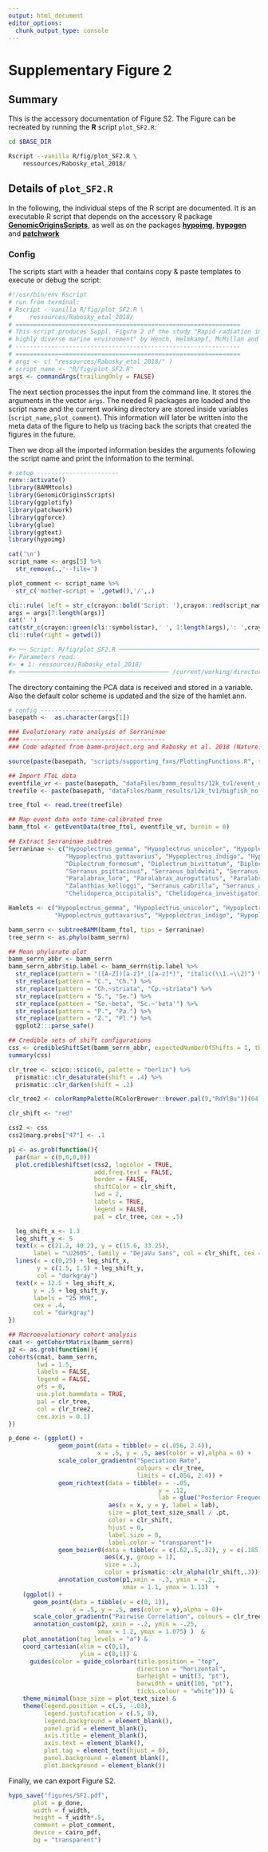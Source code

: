 ```yaml
---
output: html_document
editor_options:
  chunk_output_type: console
---
```

# Supplementary Figure 2






## Summary

This is the accessory documentation of Figure S2.
The Figure can be recreated by running the **R** script `plot_SF2.R`:

```sh
cd $BASE_DIR

Rscript --vanilla R/fig/plot_SF2.R \
    ressources/Rabosky_etal_2018/
```

## Details of `plot_SF2.R`

In the following, the individual steps of the R script are documented.
It is an executable R script that depends on the accessory R package [**GenomicOriginsScripts**](https://k-hench.github.io/GenomicOriginsScripts), as well as on the packages [**hypoimg**](https://k-hench.github.io/hypoimg), [**hypogen**](https://k-hench.github.io/hypogen) and [**patchwork**](https://patchwork.data-imaginist.com/)

### Config

The scripts start with a header that contains copy & paste templates to execute or debug the script:


```r
#!/usr/bin/env Rscript
# run from terminal:
# Rscript --vanilla R/fig/plot_SF2.R \
#     ressources/Rabosky_etal_2018/
# ===============================================================
# This script produces Suppl. Figure 2 of the study "Rapid radiation in a
# highly diverse marine environment" by Hench, Helmkampf, McMillan and Puebla
# ---------------------------------------------------------------
# ===============================================================
# args <- c( "ressources/Rabosky_etal_2018/" )
# script_name <- "R/fig/plot_SF2.R"
args <- commandArgs(trailingOnly = FALSE)
```

The next section processes the input from the command line.
It stores the arguments in the vector `args`.
The needed R packages are loaded and the script name and the current working directory are stored inside variables (`script_name`, `plot_comment`).
This information will later be written into the meta data of the figure to help us tracing back the scripts that created the figures in the future.

Then we drop all the imported information besides the arguments following the script name and print the information to the terminal.


```r
# setup -----------------------
renv::activate()
library(BAMMtools)
library(GenomicOriginsScripts)
library(ggplotify)
library(patchwork)
library(ggforce)
library(glue)
library(ggtext)
library(hypoimg)

cat('\n')
script_name <- args[5] %>%
  str_remove(.,'--file=')

plot_comment <- script_name %>%
  str_c('mother-script = ',getwd(),'/',.)

cli::rule( left = str_c(crayon::bold('Script: '),crayon::red(script_name)))
args = args[7:length(args)]
cat(' ')
cat(str_c(crayon::green(cli::symbol$star),' ', 1:length(args),': ',crayon::green(args),'\n'))
cli::rule(right = getwd())
```

```r
#> ── Script: R/fig/plot_SF2.R ────────────────────────────────────────────
#> Parameters read:
#> ★ 1: ressources/Rabosky_etal_2018/
#> ────────────────────────────────────────── /current/working/directory ──
```

The directory containing the PCA data is received and stored in a variable.
Also the default color scheme is updated and the size of the hamlet ann.


```r
# config -----------------------
basepath <-  as.character(args[1])

### Evolutionary rate analysis of Serraninae
### ----------------------------------------
### Code adapted from bamm-project.org and Rabosky et al. 2018 (Nature)

source(paste(basepath, "scripts/supporting_fxns/PlottingFunctions.R", sep = ""))
```



```r
## Import FToL data
eventfile_vr <- paste(basepath, "dataFiles/bamm_results/12k_tv1/event_data_thinned.csv", sep="")
treefile <- paste(basepath, "dataFiles/bamm_results/12k_tv1/bigfish_no_outgroup.tre", sep="")
```



```r
tree_ftol <- read.tree(treefile)

## Map event data onto time-calibrated tree
bamm_ftol <- getEventData(tree_ftol, eventfile_vr, burnin = 0)
```



```r
## Extract Serraninae subtree
Serraninae <- c("Hypoplectrus_gemma", "Hypoplectrus_unicolor", "Hypoplectrus_gummigutta", "Hypoplectrus_chlorurus", "Hypoplectrus_aberrans", "Hypoplectrus_nigricans",
                "Hypoplectrus_guttavarius", "Hypoplectrus_indigo", "Hypoplectrus_puella", "Serranus_tortugarum", "Serranus_tabacarius", "Schultzea_beta",
                "Diplectrum_formosum", "Diplectrum_bivittatum", "Diplectrum_pacificum", "Diplectrum_maximum", "Serranus_notospilus", "Serranus_phoebe",
                "Serranus_psittacinus", "Serranus_baldwini", "Serranus_tigrinus", "Paralabrax_albomaculatus", "Paralabrax_dewegeri", "Paralabrax_callaensis",
                "Paralabrax_loro", "Paralabrax_auroguttatus", "Paralabrax_clathratus", "Paralabrax_humeralis", "Paralabrax_nebulifer", "Paralabrax_maculatofasciatus",
                "Zalanthias_kelloggi", "Serranus_cabrilla", "Serranus_atricauda", "Serranus_scriba", "Serranus_hepatus", "Serranus_accraensis", "Centropristis_striata",
                "Chelidoperca_occipitalis", "Chelidoperca_investigatoris", "Chelidoperca_pleurospilus")

Hamlets <- c("Hypoplectrus_gemma", "Hypoplectrus_unicolor", "Hypoplectrus_gummigutta", "Hypoplectrus_chlorurus", "Hypoplectrus_aberrans", "Hypoplectrus_nigricans",
             "Hypoplectrus_guttavarius", "Hypoplectrus_indigo", "Hypoplectrus_puella")
```



```r
bamm_serrn <- subtreeBAMM(bamm_ftol, tips = Serraninae)
tree_serrn <- as.phylo(bamm_serrn)
```



```r
## Mean phylorate plot
bamm_serrn_abbr <- bamm_serrn
bamm_serrn_abbr$tip.label <- bamm_serrn$tip.label %>%
  str_replace(pattern = "([A-Z])[a-z]*_([a-z]*)", "italic(\\1.~\\2)") %>%
  str_replace(pattern = "C.", "Ch.") %>%
  str_replace(pattern = "Ch.~striata", "Cp.~striata") %>%
  str_replace(pattern = "S.", "Se.") %>%
  str_replace(pattern = "Se.~beta", "Sc.~'beta'") %>%
  str_replace(pattern = "P.", "Pa.") %>%
  str_replace(pattern = "Z.", "Pl.") %>%
  ggplot2:::parse_safe()
```



```r
## Credible sets of shift configurations
css <- credibleShiftSet(bamm_serrn_abbr, expectedNumberOfShifts = 1, threshold = 5, set.limit = 0.95)
summary(css)
```



```r
clr_tree <- scico::scico(6, palette = "berlin") %>%
  prismatic::clr_desaturate(shift = .4) %>%
  prismatic::clr_darken(shift = .2)

clr_tree2 <- colorRampPalette(RColorBrewer::brewer.pal(9,"RdYlBu"))(64) %>% rev()

clr_shift <- "red"

css2 <- css
css2$marg.probs["47"] <- .1
```



```r
p1 <- as.grob(function(){
  par(mar = c(0,0,0,0))
  plot.credibleshiftset(css2, logcolor = TRUE,
                        add.freq.text = FALSE,
                        border = FALSE,
                        shiftColor = clr_shift,
                        lwd = 2,
                        labels = TRUE,
                        legend = FALSE,
                        pal = clr_tree, cex = .5)

  leg_shift_x <- 1.3
  leg_shift_y <- 5
  text(x = c(21.2, 40.2), y = c(15.6, 33.25),
       label = "\U2605", family = "DejaVu Sans", col = clr_shift, cex = .5)
  lines(x = c(0,25) + leg_shift_x,
        y = c(1.5, 1.5) + leg_shift_y,
        col = "darkgray")
  text(x = 12.5 + leg_shift_x,
       y = .5 + leg_shift_y,
       labels = "25 MYR",
       cex = .4,
       col = "darkgray")
})
```



```r
## Macroevolutionary cohort analysis
cmat <- getCohortMatrix(bamm_serrn)
p2 <- as.grob(function(){
cohorts(cmat, bamm_serrn,
        lwd = 1.5,
        labels = FALSE,
        legend = FALSE,
        ofs = 0,
        use.plot.bammdata = TRUE,
        pal = clr_tree,
        col = clr_tree2,
        cex.axis = 0.1)
})
```



```r
p_done <- (ggplot() +
              geom_point(data = tibble(v = c(.056, 2.4)),
                         x = .5, y = .5, aes(color = v),alpha = 0) +
              scale_color_gradientn("Speciation Rate",
                                    colours = clr_tree,
                                    limits = c(.056, 2.4)) +
              geom_richtext(data = tibble(x = -.05,
                                          y = .12,
                                          lab = glue("Posterior Frequency: {css$frequency}<br>Marginal Shift Prob.: {css$marg.probs['47']}")),
                            aes(x = x, y = y, label = lab),
                            size = plot_text_size_small / .pt,
                            color = clr_shift,
                            hjust = 0,
                            label.size = 0,
                            label.color = "transparent")+
              geom_bezier0(data = tibble(x = c(.62,.5,.32), y = c(.185,.12,.12)),
                           aes(x,y, group = 1),
                           size = .3,
                           color = prismatic::clr_alpha(clr_shift,.3))+
              annotation_custom(p1,xmin = -.3, ymin = -.2,
                                xmax = 1.1, ymax = 1.13)  +
    (ggplot() +
       geom_point(data = tibble(v = c(0, 1)),
                  x = .5, y = .5, aes(color = v),alpha = 0)+
       scale_color_gradientn("Pairwise Correlation", colours = clr_tree2, limits = c(0, 1))+
       annotation_custom(p2, xmin = -.2, ymin = -.25,
                         xmax = 1.2, ymax = 1.075) )  &
    plot_annotation(tag_levels = "a") &
    coord_cartesian(xlim = c(0,1),
                    ylim = c(0,1)) &
      guides(color = guide_colorbar(title.position = "top",
                                    direction = "horizontal",
                                    barheight = unit(3, "pt"),
                                    barwidth = unit(100, "pt"),
                                    ticks.colour = "white"))) &
    theme_minimal(base_size = plot_text_size) &
    theme(legend.position = c(.5, -.03),
          legend.justification = c(.5, 0),
          legend.background = element_blank(),
          panel.grid = element_blank(),
          axis.title = element_blank(),
          axis.text = element_blank(),
          plot.tag = element_text(hjust = 0),
          panel.background = element_blank(),
          plot.background = element_blank())
```

Finally, we can export Figure S2.


```r
hypo_save("figures/SF2.pdf",
       plot = p_done,
       width = f_width,
       height = f_width*.5,
       comment = plot_comment,
       device = cairo_pdf,
       bg = "transparent")
```
